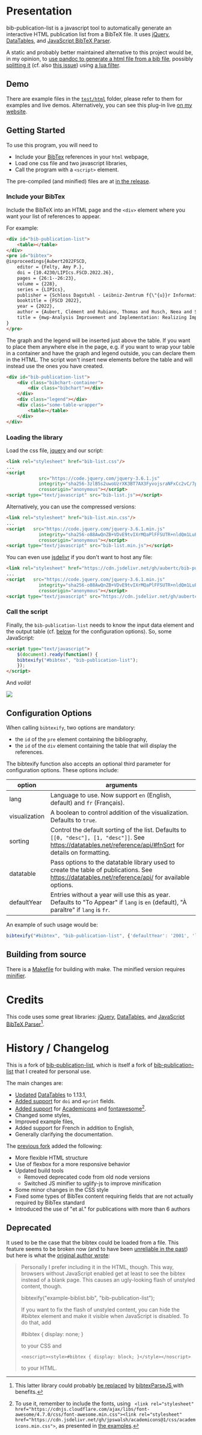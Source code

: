# Presentation

bib-publication-list is a javascript tool to automatically generate an interactive HTML publication list from a BibTeX file.
It uses [jQuery](http://jquery.com/), [DataTables](http://datatables.net/), and [JavaScript BibTeX Parser](http://sourceforge.net/projects/jsbibtex/).

A static and probably better maintained alternative to this project would be, in my opinion, to [use pandoc to generate a html file from a bib file](https://tex.stackexchange.com/a/298385/34551), possibly [splitting it](https://github.com/jgm/citeproc/issues/5) (cf. also [this issue](https://github.com/jgm/pandoc-citeproc/issues/89)) using [a lua filter](https://github.com/pandoc/lua-filters/tree/master/multiple-bibliographies).

## Demo

There are example files in the [`test/html`](test/html/) folder, please refer to them for examples and live demos.
Alternatively, you can see this plug-in live [on my website](https://aubert.perso.math.cnrs.fr/#publicatio).

## Getting Started

To use this program, you will need to 

- Include your [BibTex](https://www.bibtex.com/) references in your `html` webpage,
- Load one css file and two javascript libraries,
- Call the program with a `<script>` element.

The pre-compiled (and minified) files are at [in the release](https://github.com/aubertc/bib-publication-list/releases).

### Include your BibTex

Include the BibTeX into an HTML page and the `<div>` element where you want your list of references to appear.

For example:

```html
<div id="bib-publication-list">
    <table></table>
</div>
<pre id="bibtex">
@inproceedings{Aubert2022FSCD,
    editor = {Felty, Amy P.},
    doi = {10.4230/LIPIcs.FSCD.2022.26},
    pages = {26:1--26:23},
    volume = {228},
    series = {LIPIcs},
    publisher = {Schloss Dagstuhl - Leibniz-Zentrum f{\"{u}}r Informatik},
    booktitle = {FSCD 2022},
    year = {2022},
    author = {Aubert, Clément and Rubiano, Thomas and Rusch, Neea and Seiller, Thomas},
    title = {mwp-Analysis Improvement and Implementation: Realizing Implicit Computational Complexity},
}
</pre>
```

The graph and the legend will be inserted just above the table. If you want to place them anywhere else in
the page, e.g. if you want to wrap your table in a container and have the graph and legend outside, you
can declare them in the HTML. The script won't insert new elements before the table and will instead use
the ones you have created.

```html
<div id="bib-publication-list">
    <div class="bibchart-container">
        <div class="bibchart"></div>
    </div>
    <div class="legend"></div>
    <div class="some-table-wrapper">
        <table></table>
    </div>
</div>
```

### Loading the library

Load the css file, [jquery](https://releases.jquery.com/) and our script: 

```html
<link rel="stylesheet" href="bib-list.css"/>
...
<script
            src="https://code.jquery.com/jquery-3.6.1.js"
            integrity="sha256-3zlB5s2uwoUzrXK3BT7AX3FyvojsraNFxCc2vC/7pNI="
            crossorigin="anonymous"></script>
<script type="text/javascript" src="bib-list.js"></script>
```

Alternatively, you can use the compressed versions:
    
```html
<link rel="stylesheet" href="bib-list.min.css"/>
...
<script	  src="https://code.jquery.com/jquery-3.6.1.min.js"
            integrity="sha256-o88AwQnZB+VDvE9tvIXrMQaPlFFSUTR+nldQm1LuPXQ="
            crossorigin="anonymous"></script>
<script type="text/javascript" src="bib-list.min.js"></script>
```

You can even use [jsdelivr](https://www.jsdelivr.com/) if you don't want to host any file:

```html
<link rel="stylesheet" href="https://cdn.jsdelivr.net/gh/aubertc/bib-publication-list/build/bib-list.min.css"/>
...
<script	  src="https://code.jquery.com/jquery-3.6.1.min.js"
            integrity="sha256-o88AwQnZB+VDvE9tvIXrMQaPlFFSUTR+nldQm1LuPXQ="
            crossorigin="anonymous"></script>
<script type="text/javascript" src="https://cdn.jsdelivr.net/gh/aubertc/bib-publication-list/build/bib-list.min.js"></script>    
```

### Call the script

Finally, the `bib-publication-list` needs to know the input data element and the output table (cf. [below](#configuration-options) for the configuration options).
So, some JavaScript:

```html
<script type="text/javascript">
    $(document).ready(function() {
    bibtexify("#bibtex", "bib-publication-list");
    });
</script>
```

And _voilà_!

![](test/illustration/demo.png)

## Configuration Options

When calling `bibtexify`, two options are mandatory:

- the `id` of the `pre` element containing the bibliography,
- the `id` of the `div` element containing the table that will display the references.

The bibtexify function also accepts an optional third parameter for configuration options. These options include:

option | arguments
--- | ------------
lang | Language to use. Now support `en` (English, default) and `fr` (Français).
visualization | A boolean to control addition of the visualization. Defaults to `true`.
sorting | Control the default sorting of the list. Defaults to `[[0, "desc"], [1, "desc"]]`. See <https://datatables.net/reference/api/#fnSort> for details on formatting.
datatable | Pass options to the datatable library used to create the table of publications. See <https://datatables.net/reference/api/> for available options.
defaultYear | Entries without a year will use this as year. Defaults to "To Appear" if `lang` is `en` (default), "À paraître" if `lang` is `fr`.

An example of such usage would be:

```js
bibtexify("#bibtex", "bib-publication-list", {'defaultYear': '2001', 'lang': 'fr'});
```

## Building from source

There is a [Makefile](Makefile) for building with make.
The minified version requires [minifier](https://www.minifier.org/).

# Credits

This code uses some great libraries: [jQuery](http://jquery.com/), [DataTables](http://datatables.net/),
and [JavaScript BibTeX Parser](http://sourceforge.net/projects/jsbibtex/)[^1].

[^1]: This latter library could probably [be replaced](https://github.com/aubertc/bib-publication-list/issues/1) by [bibtexParseJS ](https://github.com/ORCID/bibtexParseJs) with benefits.

# History / Changelog

This is a fork of [bib-publication-list](https://github.com/GioBonvi/bib-publication-list), which is itself a fork of [bib-publication-list](https://github.com/vkaravir/bib-publication-list) that I created for personal use.

The main changes are:

- [Updated](https://github.com/aubertc/bib-publication-list/commit/96fed3ad87cec534ca327c55a44a176fbb1c5e93) [DataTables](https://datatables.net/) to 1.13.1,
- [Added support](https://github.com/aubertc/bib-publication-list/commit/4155d66a05e741443b545f0b207a51d970372d0c) for `doi` and `eprint` fields.
- [Added support]() for [Academicons](https://jpswalsh.github.io/academicons/) and [fontawesome](https://fontawesome.com/)[^2].
- Changed some styles,
- Improved example files,
- Added support for French in addition to English,
- Generally clarifying the documentation.

[^2]: To use it, remember to include the fonts, using `	<link rel="stylesheet" href="https://cdnjs.cloudflare.com/ajax/libs/font-awesome/4.7.0/css/font-awesome.min.css"><link rel="stylesheet" href="https://cdn.jsdelivr.net/gh/jpswalsh/academicons@1/css/academicons.min.css">`, as presented in [the examples](test/html).


The [previous fork](https://github.com/GioBonvi/bib-publication-list) added the following:

- More flexible HTML structure
- Use of flexbox for a more responsive behavior
- Updated build tools
  - Removed deprecated code from old node versions
  - Switched JS minifier to uglify-js to improve minification
- Some minor changes in the CSS style
- Fixed some types of BibTex content requiring fields that are not actually required by BibTex standard
- Introduced the use of "et al." for publications with more than 6 authors

## Deprecated 

It used to be the case that the bibtex could be loaded from a file.
This feature seems to be broken now (and to have been [unreliable in the past](https://github.com/vkaravir/bib-publication-list/issues/11)) but here is what the [original author wrote](https://github.com/vkaravir/bib-publication-list#getting-started):

> Personally I prefer including it in the HTML,
> though. This way, browsers without JavaScript enabled get at least to see the bibtex instead of a blank page.
> This causes an ugly-looking flash of unstyled content, though.
>
>    bibtexify("example-biblist.bib", "bib-publication-list");
>
>
>If you want to fix the flash of unstyled content, you can hide the #bibtex element and make it
visible when JavaScript is disabled. To do that, add
>
>    #bibtex { display: none; }
>
> to your CSS and
> 
>     <noscript><style>#bibtex { display: block; }</style></noscript>
> 
> to your HTML.
